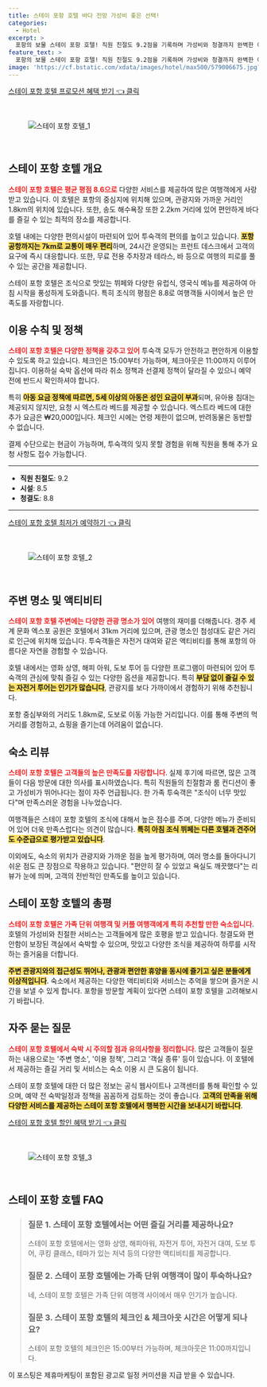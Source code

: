 ```yaml
---
title: 스테이 포항 호텔 바다 전망 가성비 좋은 선택!
categories:
  - Hotel
excerpt: >
  포항의 보물 스테이 포항 호텔! 직원 친절도 9.2점을 기록하며 가성비와 청결까지 완벽한 이 곳에서 특별한 여행을 계획해보세요. 맛있는 조식과 편안한 휴식이 기다립니다!
feature_text: >
  포항의 보물 스테이 포항 호텔! 직원 친절도 9.2점을 기록하며 가성비와 청결까지 완벽한 이 곳에서 특별한 여행을 계획해보세요. 맛있는 조식과 편안한 휴식이 기다립니다!
image: 'https://cf.bstatic.com/xdata/images/hotel/max500/579006675.jpg?k=c28787c462589e03038c7d5fe98a8aefc1d4fce7caa9efe7eb1b7f660576db95&o=&hp=1'
---
```


<p><a class="modoo-button" href="https://tinyurl.com/228scf8r" rel="nofollow noopener">스테이 포항 호텔 프로모션 혜택 받기 👈 클릭</a></p><br/>
<figure class="image"><img alt="스테이 포항 호텔_1" src="https://cf.bstatic.com/xdata/images/hotel/max1024x768/579000720.jpg?k=2f1eba46088e53e27e529f30c7440fae60356851d85f2408b253b74b128008de&amp;o=&amp;hp=1"/></figure><br/>

<h2 id="스테이포항호텔개요">스테이 포항 호텔 개요</h2>
<p><b><span style="color: #ee2323;">스테이 포항 호텔은 평균 평점 8.6으로</span></b> 다양한 서비스를 제공하여 많은 여행객에게 사랑받고 있습니다. 이 호텔은 포항의 중심지에 위치해 있으며, 관광지와 가까운 거리인 1.8km의 위치에 있습니다. 또한, 송도 해수욕장 또한 2.2km 거리에 있어 편안하게 바다를 즐길 수 있는 최적의 장소를 제공합니다. </p>
<p>호텔 내에는 다양한 편의시설이 마련되어 있어 투숙객의 편의를 높이고 있습니다. <b><span style="background-color: #ffe066;">포항공항까지는 7km로 교통이 매우 편리</span></b>하며, 24시간 운영되는 프런트 데스크에서 고객의 요구에 즉시 대응합니다. 또한, 무료 전용 주차장과 테라스, 바 등으로 여행의 피로를 풀 수 있는 공간을 제공합니다.</p>
<p>스테이 포항 호텔은 조식으로 맛있는 뷔페와 다양한 유럽식, 영국식 메뉴를 제공하여 아침 시작을 풍성하게 도와줍니다. 특히 조식의 평점은 8.8로 여행객들 사이에서 높은 만족도를 자랑합니다.</p>
<h2 id="이용정책">이용 수칙 및 정책</h2>
<p><b><span style="color: #ee2323;">스테이 포항 호텔은 다양한 정책을 갖추고 있어</span></b> 투숙객 모두가 안전하고 편안하게 이용할 수 있도록 하고 있습니다. 체크인은 15:00부터 가능하며, 체크아웃은 11:00까지 이루어집니다. 이용하실 숙박 옵션에 따라 취소 정책과 선결제 정책이 달라질 수 있으니 예약 전에 반드시 확인하셔야 합니다.</p>
<p>특히 <b><span style="background-color: #ffe066;">아동 요금 정책에 따르면, 5세 이상의 아동은 성인 요금이 부과</span></b>되며, 유아용 침대는 제공되지 않지만, 요청 시 엑스트라 베드를 제공할 수 있습니다. 엑스트라 베드에 대한 추가 요금은 ₩20,000입니다. 체크인 시에는 연령 제한이 없으며, 반려동물은 동반할 수 없습니다.</p>
<p>결제 수단으로는 현금이 가능하며, 투숙객의 잊지 못할 경험을 위해 직원을 통해 추가 요청 사항도 접수 가능합니다. </p>
<hr/>
<ul>
<li><b>직원 친절도</b>: 9.2</li>
<li><b>시설</b>: 8.5</li>
<li><b>청결도</b>: 8.8</li>
</ul>
<hr/>
<p><a class="modoo-button" href="https://tinyurl.com/228scf8r" rel="nofollow noopener">스테이 포항 호텔 최저가 예약하기 👈 클릭</a></p><br/>
<figure class="image"><img alt="스테이 포항 호텔_2" src="https://cf.bstatic.com/xdata/images/hotel/max500/579006675.jpg?k=c28787c462589e03038c7d5fe98a8aefc1d4fce7caa9efe7eb1b7f660576db95&amp;o=&amp;hp=1"/></figure><br/>
<h2 id="주변관광지">주변 명소 및 액티비티</h2>
<p><b><span style="color: #ee2323;">스테이 포항 호텔 주변에는 다양한 관광 명소가 있어</span></b> 여행의 재미를 더해줍니다. 경주 세계 문화 엑스포 공원은 호텔에서 31km 거리에 있으며, 관광 명소인 첨성대도 같은 거리로 인근에 위치해 있습니다. 투숙객들은 자전거 대여와 같은 액티비티를 통해 포항의 아름다운 자연을 경험할 수 있습니다.</p>
<p>호텔 내에서는 영화 상영, 해피 아워, 도보 투어 등 다양한 프로그램이 마련되어 있어 투숙객의 관심에 맞춰 즐길 수 있는 다양한 옵션을 제공합니다. 특히 <b><span style="background-color: #ffe066;">부담 없이 즐길 수 있는 자전거 투어는 인기가 많습니다</span></b>, 관광지를 보다 가까이에서 경험하기 위해 추천됩니다.</p>
<p>포항 중심부와의 거리도 1.8km로, 도보로 이동 가능한 거리입니다. 이를 통해 주변의 먹거리를 경험하고, 쇼핑을 즐기는데 어려움이 없습니다.</p>
<h2 id="숙소후기">숙소 리뷰</h2>
<p><b><span style="color: #ee2323;">스테이 포항 호텔은 고객들의 높은 만족도를 자랑합니다</span></b>. 실제 후기에 따르면, 많은 고객들이 다음 방문에 대한 의사를 표시하였습니다. 특히 직원들의 친절함과 룸 컨디션이 좋고 가성비가 뛰어나다는 점이 자주 언급됩니다. 한 가족 투숙객은 "조식이 너무 맛있다"며 만족스러운 경험을 나누었습니다.</p>
<p>여행객들은 스테이 포항 호텔의 조식에 대해서 높은 점수를 주며, 다양한 메뉴가 준비되어 있어 더욱 만족스럽다는 의견이 많습니다. <b><span style="background-color: #ffe066;">특히 아침 조식 뷔페는 다른 호텔과 견주어도 수준급으로 평가받고 있습니다</span></b>.</p>
<p>이외에도, 숙소의 위치가 관광지와 가까운 점을 높게 평가하며, 여러 명소를 돌아다니기 쉬운 점도 큰 장점으로 작용하고 있습니다. "편안히 잘 수 있었고 욕실도 깨끗했다"는 리뷰가 눈에 띄며, 고객의 전반적인 만족도를 높이고 있습니다.</p>
<h2 id="최종평가">스테이 포항 호텔의 총평</h2>
<p><b><span style="color: #ee2323;">스테이 포항 호텔은 가족 단위 여행객 및 커플 여행객에게 특히 추천할 만한 숙소입니다</span></b>. 호텔의 가성비와 친절한 서비스는 고객들에게 많은 호평을 받고 있습니다. 청결도와 편안함이 보장된 객실에서 숙박할 수 있으며, 맛있고 다양한 조식을 제공하여 하루를 시작하는 즐거움을 더합니다.</p>
<p><b><span style="background-color: #ffe066;">주변 관광지와의 접근성도 뛰어나, 관광과 편안한 휴양을 동시에 즐기고 싶은 분들에게 이상적입니다</span></b>. 숙소에서 제공하는 다양한 액티비티와 서비스는 추억을 쌓으며 즐거운 시간을 보낼 수 있게 합니다. 포항을 방문할 계획이 있다면 스테이 포항 호텔을 고려해보시기 바랍니다.</p>
<h2 id="자주묻는질문">자주 묻는 질문</h2>
<p><b><span style="color: #ee2323;">스테이 포항 호텔에서 숙박 시 주의할 점과 유의사항을 정리합니다</span></b>. 많은 고객들이 질문하는 내용으로는 '주변 명소', '이용 정책', 그리고 '객실 종류' 등이 있습니다. 이 호텔에서 제공하는 즐길 거리 및 서비스는 숙소 이용 시 큰 도움이 됩니다. </p>
<p>스테이 포항 호텔에 대한 더 많은 정보는 공식 웹사이트나 고객센터를 통해 확인할 수 있으며, 예약 전 숙박일정과 정책을 꼼꼼하게 검토하는 것이 좋습니다. <b><span style="background-color: #ffe066;">고객의 만족을 위해 다양한 서비스를 제공하는 스테이 포항 호텔에서 행복한 시간을 보내시기 바랍니다</span></b>.</p>

<p><a class="modoo-button" href="https://tinyurl.com/228scf8r" rel="nofollow noopener">스테이 포항 호텔 할인 혜택 받기 👈 클릭</a></p><br>

<figure class="image"><img src="https://cf.bstatic.com/xdata/images/hotel/max500/578215592.jpg?k=207d20a8c43a1b053b54f62abad530e36c359c171cbb0a4991a41061cb933dd8&o=&hp=1" alt="스테이 포항 호텔_3"></figure><br>
<h2 id="스테이 포항 호텔_FAQ">스테이 포항 호텔 FAQ</h2>
<div itemscope="" itemtype="https://schema.org/FAQPage"> 
<blockquote> 
<div itemscope="" itemprop="mainEntity" itemtype="https://schema.org/Question"> 
<h3 id="질문_1" itemprop="name">질문 1. 스테이 포항 호텔에서는 어떤 즐길 거리를 제공하나요?</h3> 
<div itemscope="" itemprop="acceptedAnswer" itemtype="https://schema.org/Answer"> 
<span itemprop="text"> 
<p>스테이 포항 호텔에서는 영화 상영, 해피아워, 자전거 투어, 자전거 대여, 도보 투어, 쿠킹 클래스, 테마가 있는 저녁 등의 다양한 액티비티를 제공합니다.</p> 
</span> 
</div> 
</div> 
<div itemscope="" itemprop="mainEntity" itemtype="https://schema.org/Question"> 
<h3 id="질문_2" itemprop="name">질문 2. 스테이 포항 호텔에는 가족 단위 여행객이 많이 투숙하나요?</h3> 
<div itemscope="" itemprop="acceptedAnswer" itemtype="https://schema.org/Answer"> 
<span itemprop="text"> 
<p>네, 스테이 포항 호텔은 가족 단위 여행객 사이에서 매우 인기가 높습니다.</p> 
</span> 
</div> 
</div> 
<div itemscope="" itemprop="mainEntity" itemtype="https://schema.org/Question"> 
<h3 id="질문_3" itemprop="name">질문 3. 스테이 포항 호텔의 체크인 & 체크아웃 시간은 어떻게 되나요?</h3> 
<div itemscope="" itemprop="acceptedAnswer" itemtype="https://schema.org/Answer"> 
<span itemprop="text"> 
<p>스테이 포항 호텔의 체크인은 15:00부터 가능하며, 체크아웃은 11:00까지입니다.</p> 
</span> 
</div> 
</div> 
</blockquote> 
</div><p>이 포스팅은 제휴마케팅이 포함된 광고로 일정 커미션을 지급 받을 수 있습니다.</p>

